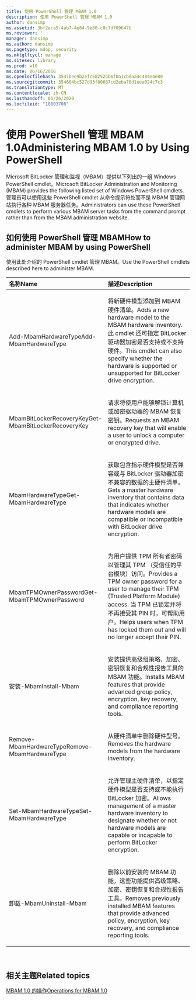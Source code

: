 ```yaml
---
title: 使用 PowerShell 管理 MBAM 1.0
description: 使用 PowerShell 管理 MBAM 1.0
author: dansimp
ms.assetid: 3bf2eca5-4ab7-4e84-9e80-c0c7d709647b
ms.reviewer: ''
manager: dansimp
ms.author: dansimp
ms.pagetype: mdop, security
ms.mktglfcycl: manage
ms.sitesec: library
ms.prod: w10
ms.date: 06/16/2016
ms.openlocfilehash: 3547bee9b2efc58252bb6f0a1cb0aa4c484e4e80
ms.sourcegitcommit: 354664bc527d93f80687cd2eba70d1eea024c7c3
ms.translationtype: MT
ms.contentlocale: zh-CN
ms.lasthandoff: 06/26/2020
ms.locfileid: "10803708"
---
```

# <span data-ttu-id="40902-103">使用 PowerShell 管理 MBAM 1.0</span><span class="sxs-lookup"><span data-stu-id="40902-103">Administering MBAM 1.0 by Using PowerShell</span></span>


<span data-ttu-id="40902-104">Microsoft BitLocker 管理和监视（MBAM）提供以下列出的一组 Windows PowerShell cmdlet。</span><span class="sxs-lookup"><span data-stu-id="40902-104">Microsoft BitLocker Administration and Monitoring (MBAM) provides the following listed set of Windows PowerShell cmdlets.</span></span> <span data-ttu-id="40902-105">管理员可以使用这些 PowerShell cmdlet 从命令提示符处而不是 MBAM 管理网站执行各种 MBAM 服务器任务。</span><span class="sxs-lookup"><span data-stu-id="40902-105">Administrators can use these PowerShell cmdlets to perform various MBAM server tasks from the command prompt rather than from the MBAM administration website.</span></span>

## <span data-ttu-id="40902-106">如何使用 PowerShell 管理 MBAM</span><span class="sxs-lookup"><span data-stu-id="40902-106">How to administer MBAM by using PowerShell</span></span>


<span data-ttu-id="40902-107">使用此处介绍的 PowerShell cmdlet 管理 MBAM。</span><span class="sxs-lookup"><span data-stu-id="40902-107">Use the PowerShell cmdlets described here to administer MBAM.</span></span>

<table>
<colgroup>
<col width="50%" />
<col width="50%" />
</colgroup>
<thead>
<tr class="header">
<th align="left"><span data-ttu-id="40902-108">名称</span><span class="sxs-lookup"><span data-stu-id="40902-108">Name</span></span></th>
<th align="left"><span data-ttu-id="40902-109">描述</span><span class="sxs-lookup"><span data-stu-id="40902-109">Description</span></span></th>
</tr>
</thead>
<tbody>
<tr class="odd">
<td align="left"><p><span data-ttu-id="40902-110">Add-MbamHardwareType</span><span class="sxs-lookup"><span data-stu-id="40902-110">Add-MbamHardwareType</span></span></p></td>
<td align="left"><p><span data-ttu-id="40902-111">将新硬件模型添加到 MBAM 硬件清单。</span><span class="sxs-lookup"><span data-stu-id="40902-111">Adds a new hardware model to the MBAM hardware inventory.</span></span> <span data-ttu-id="40902-112">此 cmdlet 还可指定 BitLocker 驱动器加密是否支持或不支持硬件。</span><span class="sxs-lookup"><span data-stu-id="40902-112">This cmdlet can also specify whether the hardware is supported or unsupported for BitLocker drive encryption.</span></span></p></td>
</tr>
<tr class="even">
<td align="left"><p><span data-ttu-id="40902-113">MbamBitLockerRecoveryKey</span><span class="sxs-lookup"><span data-stu-id="40902-113">Get-MbamBitLockerRecoveryKey</span></span></p></td>
<td align="left"><p><span data-ttu-id="40902-114">请求将使用户能够解锁计算机或加密驱动器的 MBAM 恢复密钥。</span><span class="sxs-lookup"><span data-stu-id="40902-114">Requests an MBAM recovery key that will enable a user to unlock a computer or encrypted drive.</span></span></p></td>
</tr>
<tr class="odd">
<td align="left"><p><span data-ttu-id="40902-115">MbamHardwareType</span><span class="sxs-lookup"><span data-stu-id="40902-115">Get-MbamHardwareType</span></span></p></td>
<td align="left"><p><span data-ttu-id="40902-116">获取包含指示硬件模型是否兼容或与 BitLocker 驱动器加密不兼容的数据的主硬件清单。</span><span class="sxs-lookup"><span data-stu-id="40902-116">Gets a master hardware inventory that contains data that indicates whether hardware models are compatible or incompatible with BitLocker drive encryption.</span></span></p></td>
</tr>
<tr class="even">
<td align="left"><p><span data-ttu-id="40902-117">MbamTPMOwnerPassword</span><span class="sxs-lookup"><span data-stu-id="40902-117">Get-MbamTPMOwnerPassword</span></span></p></td>
<td align="left"><p><span data-ttu-id="40902-118">为用户提供 TPM 所有者密码以管理其 TPM （受信任的平台模块）访问。</span><span class="sxs-lookup"><span data-stu-id="40902-118">Provides a TPM owner password for a user to manage their TPM (Trusted Platform Module) access.</span></span> <span data-ttu-id="40902-119">当 TPM 已锁定并将不再接受其 PIN 时，可帮助用户。</span><span class="sxs-lookup"><span data-stu-id="40902-119">Helps users when TPM has locked them out and will no longer accept their PIN.</span></span></p></td>
</tr>
<tr class="odd">
<td align="left"><p><span data-ttu-id="40902-120">安装-Mbam</span><span class="sxs-lookup"><span data-stu-id="40902-120">Install-Mbam</span></span></p></td>
<td align="left"><p><span data-ttu-id="40902-121">安装提供高级组策略、加密、密钥恢复和合规性报告工具的 MBAM 功能。</span><span class="sxs-lookup"><span data-stu-id="40902-121">Installs MBAM features that provide advanced group policy, encryption, key recovery, and compliance reporting tools.</span></span></p></td>
</tr>
<tr class="even">
<td align="left"><p><span data-ttu-id="40902-122">Remove-MbamHardwareType</span><span class="sxs-lookup"><span data-stu-id="40902-122">Remove-MbamHardwareType</span></span></p></td>
<td align="left"><p><span data-ttu-id="40902-123">从硬件清单中删除硬件型号。</span><span class="sxs-lookup"><span data-stu-id="40902-123">Removes the hardware models from the hardware inventory.</span></span></p></td>
</tr>
<tr class="odd">
<td align="left"><p><span data-ttu-id="40902-124">Set-MbamHardwareType</span><span class="sxs-lookup"><span data-stu-id="40902-124">Set-MbamHardwareType</span></span></p></td>
<td align="left"><p><span data-ttu-id="40902-125">允许管理主硬件清单，以指定硬件模型是否支持或不能执行 BitLocker 加密。</span><span class="sxs-lookup"><span data-stu-id="40902-125">Allows management of a master hardware inventory to designate whether or not hardware models are capable or incapable to perform BitLocker encryption.</span></span></p></td>
</tr>
<tr class="even">
<td align="left"><p><span data-ttu-id="40902-126">卸载-Mbam</span><span class="sxs-lookup"><span data-stu-id="40902-126">Uninstall-Mbam</span></span></p></td>
<td align="left"><p><span data-ttu-id="40902-127">删除以前安装的 MBAM 功能，这些功能提供高级策略、加密、密钥恢复和合规性报告工具。</span><span class="sxs-lookup"><span data-stu-id="40902-127">Removes previously installed MBAM features that provide advanced policy, encryption, key recovery, and compliance reporting tools.</span></span></p></td>
</tr>
</tbody>
</table>

 

## <span data-ttu-id="40902-128">相关主题</span><span class="sxs-lookup"><span data-stu-id="40902-128">Related topics</span></span>


[<span data-ttu-id="40902-129">MBAM 1.0 的操作</span><span class="sxs-lookup"><span data-stu-id="40902-129">Operations for MBAM 1.0</span></span>](operations-for-mbam-10.md)

 

 






